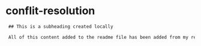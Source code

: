 # conflit-resolution

 ```md
  ## This is a subheading created locally

  All of this content added to the readme file has been added from my remote Git repository.
  ```

